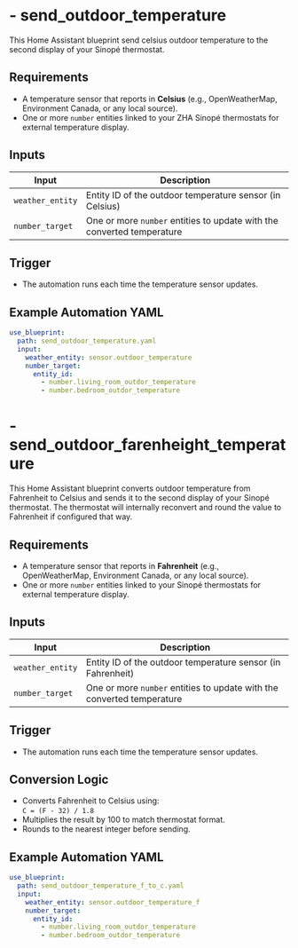 # - send_outdoor_temperature

This Home Assistant blueprint send celsius outdoor temperature to the second display of your Sinopé thermostat.

## Requirements

- A temperature sensor that reports in **Celsius** (e.g., OpenWeatherMap, Environment Canada, or any local source).
- One or more `number` entities linked to your ZHA Sinopé thermostats for external temperature display.

## Inputs

| Input           | Description                                                                 |
|----------------|-----------------------------------------------------------------------------|
| `weather_entity` | Entity ID of the outdoor temperature sensor (in Celsius)                |
| `number_target`  | One or more `number` entities to update with the converted temperature     |

## Trigger

- The automation runs each time the temperature sensor updates.

## Example Automation YAML

```yaml
use_blueprint:
  path: send_outdoor_temperature.yaml
  input:
    weather_entity: sensor.outdoor_temperature
    number_target:
      entity_id:
        - number.living_room_outdor_temperature
        - number.bedroom_outdor_temperature
```


# - send_outdoor_farenheight_temperature

This Home Assistant blueprint converts outdoor temperature from Fahrenheit to Celsius and sends it to the second display of your Sinopé thermostat. The thermostat will internally reconvert and round the value to Fahrenheit if configured that way.

## Requirements

- A temperature sensor that reports in **Fahrenheit** (e.g., OpenWeatherMap, Environment Canada, or any local source).
- One or more `number` entities linked to your Sinopé thermostats for external temperature display.

## Inputs

| Input           | Description                                                                 |
|----------------|-----------------------------------------------------------------------------|
| `weather_entity` | Entity ID of the outdoor temperature sensor (in Fahrenheit)                |
| `number_target`  | One or more `number` entities to update with the converted temperature     |

## Trigger

- The automation runs each time the temperature sensor updates.

## Conversion Logic

- Converts Fahrenheit to Celsius using:  
  `C = (F - 32) / 1.8`
- Multiplies the result by 100 to match thermostat format.
- Rounds to the nearest integer before sending.

## Example Automation YAML

```yaml
use_blueprint:
  path: send_outdoor_temperature_f_to_c.yaml
  input:
    weather_entity: sensor.outdoor_temperature_f
    number_target:
      entity_id:
        - number.living_room_outdor_temperature
        - number.bedroom_outdor_temperature
```
